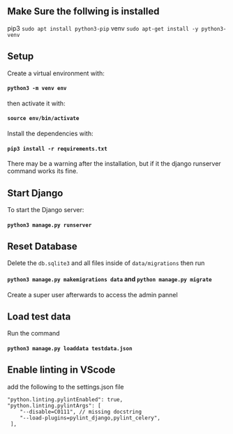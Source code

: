 ## Make Sure the follwing is installed
pip3 `sudo apt install python3-pip`
venv `sudo apt-get install -y python3-venv`

## Setup
Create a virtual environment with:

#### `python3 -m venv env`
then activate it with: 
#### `source env/bin/activate`

Install the dependencies with:
#### `pip3 install -r requirements.txt`
There may be a warning after the installation, but if it the django runserver command works its fine.

## Start Django 
To start the Django server:
#### `python3 manage.py runserver`

## Reset Database
Delete the `db.sqlite3` and all files inside of `data/migrations` then run 
#### `python3 manage.py makemigrations data` and `python manage.py migrate`
Create a super user afterwards to access the admin pannel

## Load test data
Run the command 
#### `python3 manage.py loaddata testdata.json`

## Enable linting in VScode
add the following to the settings.json file 
```
"python.linting.pylintEnabled": true,
"python.linting.pylintArgs": [
    "--disable=C0111", // missing docstring
    "--load-plugins=pylint_django,pylint_celery",
 ],
 ```